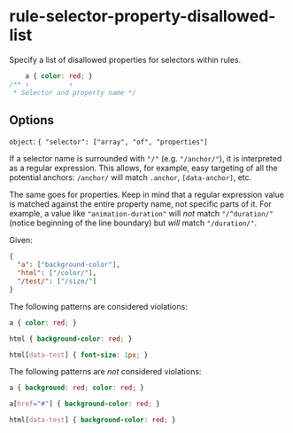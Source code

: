 # rule-selector-property-disallowed-list

Specify a list of disallowed properties for selectors within rules.

<!-- prettier-ignore -->
```css
    a { color: red; }
/** ↑          ↑
 * Selector and property name */
```

## Options

`object`: `{ "selector": ["array", "of", "properties"]`

If a selector name is surrounded with `"/"` (e.g. `"/anchor/"`), it is interpreted as a regular expression. This allows, for example, easy targeting of all the potential anchors: `/anchor/` will match `.anchor`, `[data-anchor]`, etc.

The same goes for properties. Keep in mind that a regular expression value is matched against the entire property name, not specific parts of it. For example, a value like `"animation-duration"` will _not_ match `"/^duration/"` (notice beginning of the line boundary) but _will_ match `"/duration/"`.

Given:

```json
{
  "a": ["background-color"],
  "html": ["/color/"],
  "/test/": ["/size/"]
}
```

The following patterns are considered violations:

<!-- prettier-ignore -->
```css
a { color: red; }
```

<!-- prettier-ignore -->
```css
html { background-color: red; }
```

<!-- prettier-ignore -->
```css
html[data-test] { font-size: 1px; }
```

The following patterns are _not_ considered violations:

<!-- prettier-ignore -->
```css
a { background: red; color: red; }
```

<!-- prettier-ignore -->
```css
a[href="#"] { background-color: red; }
```

<!-- prettier-ignore -->
```css
html[data-test] { background-color: red; }
```
